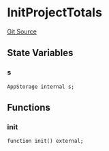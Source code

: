 # InitProjectTotals
[Git Source](https://github.com/KlimaDAO/klimadao-solidity/blob/704b462e69030cb9a43680057bee91d745d579ba/src/infinity/init/InitProjectTotals.sol)


## State Variables
### s

```solidity
AppStorage internal s;
```


## Functions
### init


```solidity
function init() external;
```

